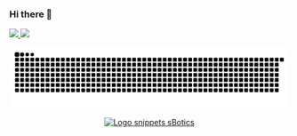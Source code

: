 ### Hi there 👋

<div>
  <a href="https://github.com/jvneto">
  <img height="180em" src="https://github-readme-stats.vercel.app/api?username=jvneto&show_icons=true&theme=tokyonight&include_all_commits=true&count_private=true"/>
  <img height="180em" src="https://github-readme-stats.vercel.app/api/top-langs/?username=jvneto&layout=compact&langs_count=16&theme=tokyonight"/>
</div>

  [![Snake animation](https://github.com/jvneto/jvneto/blob/output/github-contribution-grid-snake.svg)](https://github.com/jvneto)
 
</div>

<p align="center">
  <a href="vscode:extension/sbotics-simulator.sbotics-extension">
    <img src="https://github.com/gabrieldp23/sBotics_Snippets_vscode/blob/main/assets/logo.png?raw=true" height="200" alt="Logo snippets sBotics" />
  </a>
</p>
